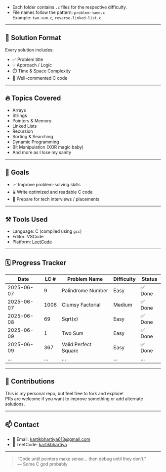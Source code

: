 
- Each folder contains `.c` files for the respective difficulty.
- File names follow the pattern: `problem-name.c`  
  Example: `two-sum.c`, `reverse-linked-list.c`

---

## 🧠 Solution Format

Every solution includes:
- ✅ Problem title
- 💡 Approach / Logic
- ⏱️ Time & Space Complexity
- 🧾 Well-commented C code

---

## 🔥 Topics Covered

- Arrays
- Strings
- Pointers & Memory
- Linked Lists
- Recursion
- Sorting & Searching
- Dynamic Programming
- Bit Manipulation (XOR magic baby)
- And more as I lose my sanity

---

## 🎯 Goals

- 📈 Improve problem-solving skills
- ⌛ Write optimized and readable C code
- 🚀 Prepare for tech interviews / placements

---

## ⚒️ Tools Used

- Language: C (compiled using `gcc`)
- Editor: VSCode 
- Platform: [LeetCode](https://leetcode.com/)

---

## 🗓️ Progress Tracker

| Date       | LC #   | Problem Name           | Difficulty | Status    |
|------------|--------|------------------------|------------|-----------|
| 2025-06-07 | 9      | Palindrome Number      | Easy       | ✅ Done   |
| 2025-06-07 | 1006   | Clumsy Factorial       | Medium     | ✅ Done   |
| 2025-06-08 | 69    | Sqrt(x)   | Easy       | ✅ Done   |
| 2025-06-09 | 1    | Two Sum   | Easy       | ✅ Done   |
| 2025-06-09 | 367    | Valid Perfect Square   | Easy       | ✅ Done   |
| …          | …      | …                      | …          | …         |

---

## 🙌 Contributions

This is my personal repo, but feel free to fork and explore!  
PRs are welcome if you want to improve something or add alternate solutions.

---

## 📫 Contact

- 📧 Email: kartikbhartiya613@gmail.com
- 🧠 LeetCode: [kartikbhartiya](https://leetcode.com/kartikbhartiya/)

---

> “Code until pointers make sense… then debug until they don’t.”  
> — Some C god probably
